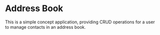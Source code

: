 # Address Book

This is a simple concept application, providing CRUD operations for a user to manage contacts in an address book.